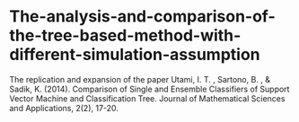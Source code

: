 # The-analysis-and-comparison-of-the-tree-based-method-with-different-simulation-assumption
The replication and expansion of the paper Utami, I. T. , Sartono, B. , &amp; Sadik, K. (2014). Comparison of Single and Ensemble  Classifiers of Support Vector Machine and Classification Tree. Journal of Mathematical  Sciences and Applications, 2(2), 17-20.
